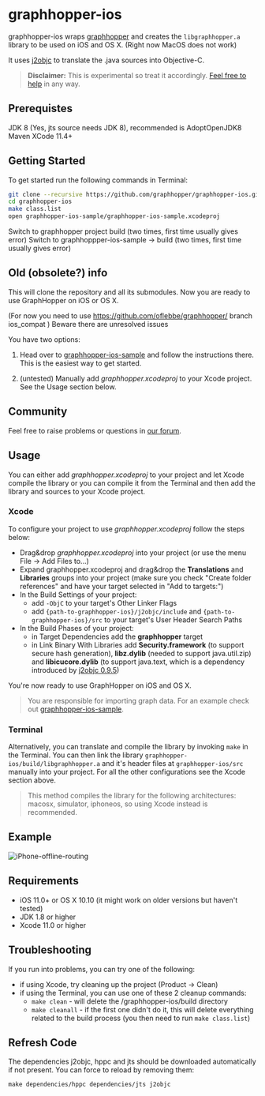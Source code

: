 graphhopper-ios
===============

graphhopper-ios wraps [graphhopper](https://github.com/graphhopper/graphhopper/) 
and creates the `libgraphhopper.a` library to be used on iOS and OS X. 
(Right now MacOS does not work) 

It uses [j2objc](https://github.com/google/j2objc) to translate the .java sources 
into Objective-C.

> **Disclaimer:** This is experimental so treat it accordingly. [Feel free to help](CONTRIBUTING.md) in any way.


## Prerequistes
JDK 8 (Yes, jts source needs JDK 8), recommended is AdoptOpenJDK8
Maven 
XCode 11.4+

## Getting Started

To get started run the following commands in Terminal:

```sh
git clone --recursive https://github.com/graphhopper/graphhopper-ios.git
cd graphhopper-ios
make class.list
open graphhopper-ios-sample/graphhopper-ios-sample.xcodeproj
```

Switch to graphhopper project build (two times, first time usually gives error)
Switch to graphhoppper-ios-sample -> build (two times, first time usually gives error)
 

## Old (obsolete?) info

This will clone the repository and all its submodules. Now you are ready 
to use GraphHopper on iOS or OS X.

(For now you need to use  https://github.com/oflebbe/graphhopper/ branch ios_compat ) 
Beware there are unresolved issues


You have two options:

1. Head over to [graphhopper-ios-sample](graphhopper-ios-sample) 
and follow the instructions there. This is the easiest way to get started.

2. (untested) Manually add *graphhopper.xcodeproj* to your Xcode project. See the Usage section below.
 
## Community

Feel free to raise problems or questions in [our forum](https://discuss.graphhopper.com/c/graphhopper/graphhopper-ios-and-android).

## Usage

You can either add *graphhopper.xcodeproj* to your project and let Xcode compile the library 
or you can compile it from the Terminal and then add the library and sources
to your Xcode project.

### Xcode

To configure your project to use *graphhopper.xcodeproj* follow the steps below:

- Drag&drop *graphhopper.xcodeproj* into your project (or use the menu File -> Add Files to...)
- Expand graphhopper.xcodeproj and drag&drop the **Translations** and **Libraries** 
groups into your project (make sure you check "Create folder references" and have 
your target selected in "Add to targets:")
- In the Build Settings of your project:
    - add `-ObjC` to your target's Other Linker Flags
    - add `{path-to-graphhopper-ios}/j2objc/include` and `{path-to-graphhopper-ios}/src` 
    to your target's User Header Search Paths
- In the Build Phases of your project:
    - in Target Dependencies add the **graphhopper** target
    - in Link Binary With Libraries add **Security.framework** (to support secure hash generation), 
**libz.dylib** (needed to support java.util.zip) and **libicucore.dylib** (to support java.text, 
which is a dependency introduced by [j2objc 0.9.5](https://github.com/google/j2objc/releases/tag/0.9.5))

You're now ready to use GraphHopper on iOS and OS X.

> You are responsible for importing graph data. For an example check out 
[graphhopper-ios-sample](graphhopper-ios-sample).

### Terminal

Alternatively, you can translate and compile the library by invoking `make` 
in the Terminal. You can then link the library 
`graphhopper-ios/build/libgraphhopper.a` and it's header files at `graphhopper-ios/src` 
manually into your project. For all the other configurations see the Xcode section above.

> This method compiles the library for the following architectures: 
macosx, simulator, iphoneos, so using Xcode instead is recommended.

## Example

![iPhone-offline-routing](screenshots/iPhone-offline-routing.gif)

## Requirements

* iOS 11.0+ or OS X 10.10 (it might work on older versions but haven't tested)
* JDK 1.8 or higher
* Xcode 11.0 or higher

## Troubleshooting

If you run into problems, you can try one of the following:

* if using Xcode, try cleaning up the project (Product -> Clean)
* if using the Terminal, you can use one of these 2 cleanup commands:
  * `make clean` - will delete the /graphhopper-ios/build directory
  * `make cleanall` - if the first one didn't do it, this will delete everything 
related to the build process (you then need to run `make class.list`)

## Refresh Code

The dependencies j2objc, hppc and jts should be downloaded automatically if not present. You can force to reload by removing them: 

```rm -rf dependencies/hppc dependencies/jts j2objc
make dependencies/hppc dependencies/jts j2objc
```

